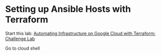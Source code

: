 # Setting up Ansible Hosts with Terraform

Start this lab: [Automating Infrastructure on Google Cloud with Terraform: Challenge Lab](https://www.cloudskillsboost.google/focuses/42740?parent=catalog)

Go to cloud shell

